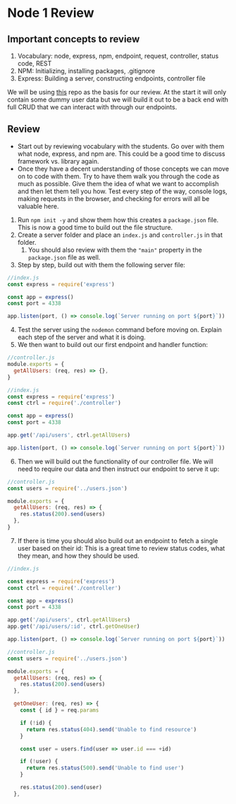 # Node 1 Review

## Important concepts to review

1. Vocabulary: node, express, npm, endpoint, request, controller, status code, REST
2. NPM: Initializing, installing packages, .gitignore
3. Express: Building a server, constructing endpoints, controller file

We will be using [this](https://github.com/andrewwestenskow/node-morning-reviews) repo as the basis for our review. At the start it will only contain some dummy user data but we will build it out to be a back end with full CRUD that we can interact with through our endpoints.

## Review

- Start out by reviewing vocabulary with the students. Go over with them what node, express, and npm are. This could be a good time to discuss framework vs. library again.
- Once they have a decent understanding of those concepts we can move on to code with them. Try to have them walk you through the code as much as possible. Give them the idea of what we want to accomplish and then let them tell you how. Test every step of the way, console logs, making requests in the browser, and checking for errors will all be valuable here.

1. Run `npm init -y` and show them how this creates a `package.json` file. This is now a good time to build out the file structure.
2. Create a server folder and place an `index.js` and `controller.js` in that folder.
   1. You should also review with them the `"main"` property in the `package.json` file as well.
3. Step by step, build out with them the following server file:

```js
//index.js
const express = require('express')

const app = express()
const port = 4338

app.listen(port, () => console.log(`Server running on port ${port}`))
```

4. Test the server using the `nodemon` command before moving on. Explain each step of the server and what it is doing.
5. We then want to build out our first endpoint and handler function:

```js controller.js
//controller.js
module.exports = {
  getAllUsers: (req, res) => {},
}
```

```js
//index.js
const express = require('express')
const ctrl = require('./controller')

const app = express()
const port = 4338

app.get('/api/users', ctrl.getAllUsers)

app.listen(port, () => console.log(`Server running on port ${port}`))
```

6. Then we will build out the functionality of our controller file. We will need to require our data and then instruct our endpoint to serve it up:

```js
//controller.js
const users = require('../users.json')

module.exports = {
  getAllUsers: (req, res) => {
    res.status(200).send(users)
  },
}
```

7. If there is time you should also build out an endpoint to fetch a single user based on their id:
   This is a great time to review status codes, what they mean, and how they should be used.

```js
//index.js

const express = require('express')
const ctrl = require('./controller')

const app = express()
const port = 4338

app.get('/api/users', ctrl.getAllUsers)
app.get('/api/users/:id', ctrl.getOneUser)

app.listen(port, () => console.log(`Server running on port ${port}`))
```

```js
//controller.js
const users = require('../users.json')

module.exports = {
  getAllUsers: (req, res) => {
    res.status(200).send(users)
  },

  getOneUser: (req, res) => {
    const { id } = req.params

    if (!id) {
      return res.status(404).send('Unable to find resource')
    }

    const user = users.find(user => user.id === +id)

    if (!user) {
      return res.status(500).send('Unable to find user')
    }

    res.status(200).send(user)
  },
```
